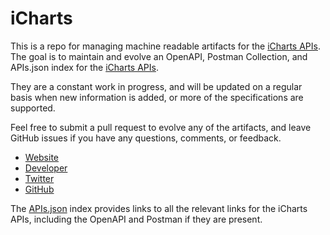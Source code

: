 # iChartsThis is a repo for managing machine readable artifacts for the [iCharts APIs](http://www.icharts.net). The goal is to maintain and evolve an OpenAPI, Postman Collection, and APIs.json index for the [iCharts APIs](http://www.icharts.net).They are a constant work in progress, and will be updated on a regular basis when new information is added, or more of the specifications are supported.Feel free to submit a pull request to evolve any of the artifacts, and leave GitHub issues if you have any questions, comments, or feedback.- [Website](http://www.icharts.net)- [Developer](http://www.icharts.net)- [Twitter](https://twitter.com/#!/iCharts)- [GitHub](https://github.com/iCharts)The [APIs.json](https://github.com/api-evangelist/icharts/blob/master/apis.json) index provides links to all the relevant links for the iCharts APIs, including the OpenAPI and Postman if they are present.